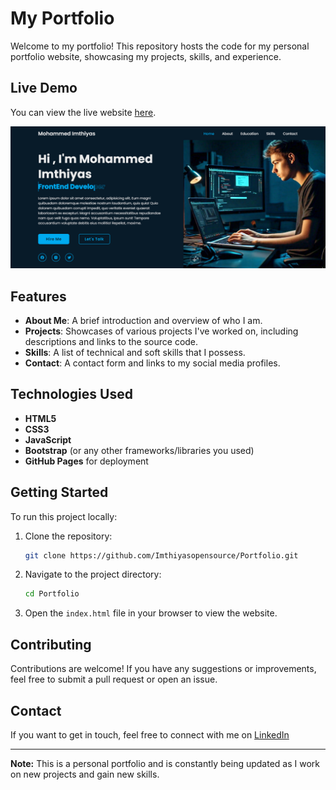 # My Portfolio

Welcome to my portfolio! This repository hosts the code for my personal portfolio website, showcasing my projects, skills, and experience.

## Live Demo

You can view the live website [here](https://imthiyasopensource.github.io/Portfolio/).

![Portfolio Screenshot](https://github.com/ImthiyasOpenSource/Portfolio/blob/main/Screenshot.png?raw=true)

## Features

- **About Me**: A brief introduction and overview of who I am.
- **Projects**: Showcases of various projects I've worked on, including descriptions and links to the source code.
- **Skills**: A list of technical and soft skills that I possess.
- **Contact**: A contact form and links to my social media profiles.

## Technologies Used

- **HTML5**
- **CSS3**
- **JavaScript**
- **Bootstrap** (or any other frameworks/libraries you used)
- **GitHub Pages** for deployment

## Getting Started

To run this project locally:

1. Clone the repository:
    ```bash
    git clone https://github.com/Imthiyasopensource/Portfolio.git
    ```
2. Navigate to the project directory:
    ```bash
    cd Portfolio
    ```
3. Open the `index.html` file in your browser to view the website.

## Contributing

Contributions are welcome! If you have any suggestions or improvements, feel free to submit a pull request or open an issue.


## Contact

If you want to get in touch, feel free to connect with me on [LinkedIn](https://www.linkedin.com/in/mohammed-imthiyas-967b03272/)

---

**Note:** This is a personal portfolio and is constantly being updated as I work on new projects and gain new skills.
